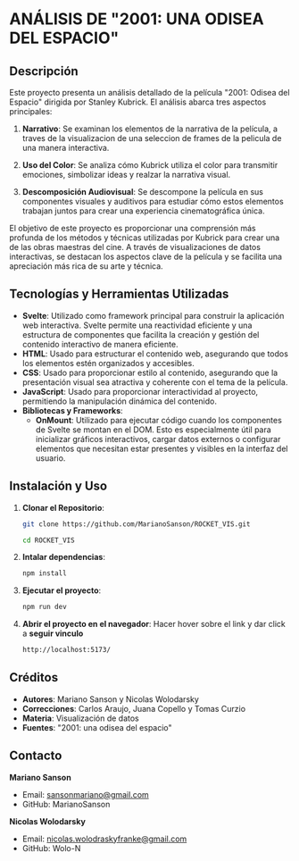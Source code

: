 # ANÁLISIS DE "2001: UNA ODISEA DEL ESPACIO"

## Descripción
Este proyecto presenta un análisis detallado de la película "2001: Odisea del Espacio" dirigida por Stanley Kubrick. El análisis abarca tres aspectos principales:

1. **Narrativo**: Se examinan los elementos de la narrativa de la película, a traves de la visualizacion de una seleccion de frames de la pelicula de una manera interactiva.

2. **Uso del Color**: Se analiza cómo Kubrick utiliza el color para transmitir emociones, simbolizar ideas y realzar la narrativa visual.

3. **Descomposición Audiovisual**: Se descompone la película en sus componentes visuales y auditivos para estudiar cómo estos elementos trabajan juntos para crear una experiencia cinematográfica única.

El objetivo de este proyecto es proporcionar una comprensión más profunda de los métodos y técnicas utilizadas por Kubrick para crear una de las obras maestras del cine. A través de visualizaciones de datos interactivas, se destacan los aspectos clave de la película y se facilita una apreciación más rica de su arte y técnica.


## Tecnologías y Herramientas Utilizadas

- **Svelte**: Utilizado como framework principal para construir la aplicación web interactiva. Svelte permite una reactividad eficiente y una estructura de componentes que facilita la creación y gestión del contenido interactivo de manera eficiente.
- **HTML**: Usado para estructurar el contenido web, asegurando que todos los elementos estén organizados y accesibles.
- **CSS**: Usado para proporcionar estilo al contenido, asegurando que la presentación visual sea atractiva y coherente con el tema de la película.
- **JavaScript**: Usado para proporcionar interactividad al proyecto, permitiendo la manipulación dinámica del contenido.
- **Bibliotecas y Frameworks**:
  - **OnMount**: Utilizado para ejecutar código cuando los componentes de Svelte se montan en el DOM. Esto es especialmente útil para inicializar gráficos interactivos, cargar datos externos o configurar elementos que necesitan estar presentes y visibles en la interfaz del usuario.

## Instalación y Uso
1. **Clonar el Repositorio**:
   ```bash
   git clone https://github.com/MarianoSanson/ROCKET_VIS.git

   cd ROCKET_VIS

2. **Intalar dependencias**:
    ```bash
    npm install

3. **Ejecutar el proyecto**:
    ```bash
    npm run dev

4. **Abrir el proyecto en el navegador**:
    Hacer hover sobre el link y dar click a **seguir vinculo**
    ```bash
    http://localhost:5173/


## Créditos
- **Autores**: Mariano Sanson y Nicolas Wolodarsky
- **Correcciones**: Carlos Araujo, Juana Copello y Tomas Curzio
- **Materia**: Visualización de datos
- **Fuentes**: "2001: una odisea del espacio"

## Contacto
**Mariano Sanson**
- Email: sansonmariano@gmail.com
- GitHub: MarianoSanson

**Nicolas Wolodarsky**
- Email: nicolas.wolodraskyfranke@gmail.com
- GitHub: Wolo-N